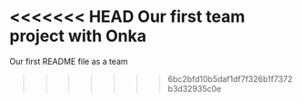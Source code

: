 <<<<<<< HEAD
Our first team project with Onka
=======
Our first README file as a team
>>>>>>> 6bc2bfd10b5daf1df7f326b1f7372b3d32935c0e
